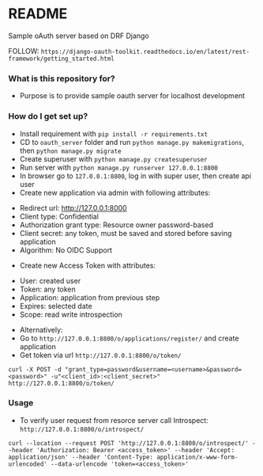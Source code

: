 # README #

Sample oAuth server based on DRF Django

FOLLOW: `https://django-oauth-toolkit.readthedocs.io/en/latest/rest-framework/getting_started.html`

### What is this repository for? ###

* Purpose is to provide sample oauth server for localhost development

### How do I get set up? ###

* Install requirement with `pip install -r requirements.txt`
* CD to `oauth_server` folder and run `python manage.py makemigrations`, then `python manage.py migrate`
* Create superuser with `python manage.py createsuperuser`
* Run server with `python manage.py runserver 127.0.0.1:8800`
* In browser go to `127.0.0.1:8800`, log in with super user, then create api user
* Create new application via admin with following attributes:
 - Redirect url: http://127.0.0.1:8000
 - Client type: Confidential
 - Authorization grant type: Resource owner password-based
 - Client secret: any token, must be saved and stored before saving application
 - Algorithm: No OIDC Support
* Create new Access Token with attributes:
 - User: created user
 - Token: any token
 - Application: application from previous step
 - Expires: selected date
 - Scope: read write introspection
* Alternatively:
* Go to `http://127.0.0.1:8800/o/applications/register/` and create application
* Get token via url `http://127.0.0.1:8800/o/token/`
```
curl -X POST -d "grant_type=password&username=<username>&password=<password>" -u"<client_id>:<client_secret>" http://127.0.0.1:8800/o/token/
```

### Usage ###

* To verify user request from resorce server call Introspect: `http://127.0.0.1:8800/o/introspect/`

```
curl --location --request POST 'http://127.0.0.1:8800/o/introspect/' --header 'Authorization: Bearer <access_token>' --header 'Accept: application/json' --header 'Content-Type: application/x-www-form-urlencoded' --data-urlencode 'token=<access_token>'
```
